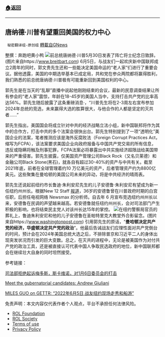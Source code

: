 ###  [:house:返回](README.md)
---


## 唐纳德·川普有望重回美国的权力中心
` 秘密翻译组-原创组` [轉載自GNews](https://gnews.org/zh-hans/2672086/)

整撰：奔跑吧黄小鸭
 ![](https://assets.gnews.org/wp-content/uploads/2022/06/2_1654500941.png)前总统唐纳德·川普5月30日发表了阵亡将士纪念日致辞。(图片来自https://www.breitbart.com) 
6月5日，与战友们一起欢庆新中国联邦成立2周年的同时，郭文贵先生还和一些能决定美国命运的“老人家”们进行了重要会议。据他透露，美国的中期选举基本已成定局，共和党在参众两院都将赢得胜利，我们熟悉的前总统唐纳德·川普极有可能重新回到美国权利的中心。
 
郭先生是在当天的“乱聊”直播中说起他刚刚结束的会议，最新的民意调查结果让所有参会的“老人家”震惊，年龄在18-45岁的美国人当中，支持打击共产党的比率高达56%。郭先生随后披露了这条重磅消息·，“川普先生将在2-3周左右宣布参加2024年总统的竞选，未来赢得大选的胜算很大，与他合作的人都是坚定的灭共者……”
 
郭先生指出，美国国会将成立针对中共的经济战略立法小组，新中国联邦将作为其中的合作方，打击中共的多个法案会很快出台。郭先生特别提到了一项“透明化”美国企业的法案，笔者推测应该是海外反腐败法（Foreign Corrupt Practices Act，缩写为FCPA），该法案要求美国企业向政府报备与中国共产党交易的所有信息，违反或隐瞒将触及刑事犯罪，FCPA法案必将暴露出中共实施经济超限战给美国带来的严重侵害。郭先生披露，仅美国资产管理公司Black Rock（又名贝莱德）和金融公司Black Stone(黑石)，就各自有超过30-40%的资产与中共有关。截至2021年底，前者在全球管理着约10 万亿美元的资产，后者管理资产约为8800亿美元。这些聚集在曼哈顿的美国公司未来的异动，将是中共经济的晴雨表。
 
郭先生还说起前纽约市长鲁迪·朱利安尼先生的儿子安德鲁·朱利安尼有望成为新一任纽约州州长。根据New 12 Staff [报道](https://westchester-news12-com.translate.goog/meet-the-gubernatorial-candidates-andrew-giuliani?_x_tr_sl=en&amp;_x_tr_tl=zh-CN&amp;_x_tr_hl=zh-CN&amp;_x_tr_pto=sc)，36岁的安德鲁曾在川普政府时期的白宫任职，后担任电视网络 Newsmax 的分析师。自去年 6 月宣布竞选纽约州州长以来，安德鲁在民调的声望越来越高。若安德鲁就任纽约州州长，会对司法部门产生积极的影响，也将结束民主党人对该州长达15年的掌控。
 ![](https://assets.gnews.org/wp-content/uploads/2022/06/3_1654501840.png)在纽约警察局官员的葬礼上，鲁迪朱利安尼和他的儿子安德鲁在圣帕特里克大教堂外合影留念。(图片来自https://www.washingtonpost.com) 
引用郭先生的原话，“**曼哈顿决定共产党的经济，华盛顿决定共产党的政治**”。他最后告诫战友们应理性面对共产党倒台的时间，预计会在2024年美国总统大选之后，不排除普京和习近平二人的身体出现突发状况而引发的巨大变数。总之，在灭共的进程中，无论是被美国作为对付共产党的政治工具，还是被直接认可代表中国人争取民选政府的地位，新中国联邦都会在继续壮大自身的同时坦然接受。
 
参考链接：
 
[司法部拒绝起诉梅多斯，斯卡维诺，对1月6日委员会的打击](https://www-breitbart-com.translate.goog/politics/2022/06/04/department-of-justice-declines-to-prosecute-meadows-scavino-dealing-blow-to-january-6-committee/?_x_tr_sl=en&amp;_x_tr_tl=zh-CN&amp;_x_tr_hl=zh-CN&amp;_x_tr_pto=op,sc)
 
[Meet the gubernatorial candidates: Andrew Giuliani](https://westchester-news12-com.translate.goog/meet-the-gubernatorial-candidates-andrew-giuliani?_x_tr_sl=en&amp;_x_tr_tl=zh-CN&amp;_x_tr_hl=zh-CN&amp;_x_tr_pto=op,sc)
 
[MILES GUO on GETTR: “2022年6月5日 战友纽约现场走秀和船游”](https://gettr.com/streaming/p1ct90c6d9e)

免责声明：本文内容仅代表作者个人观点，平台不承担任何法律风险。
  
- [ROL Foundation](https://rolfoundation.org/)
- [ROL Society](https://rolsociety.org/)
- [Terms of use](https://gnews.org/terms-of-use-3/)
- [Privacy Policy](https://gnews.org/privacy-policy/)
